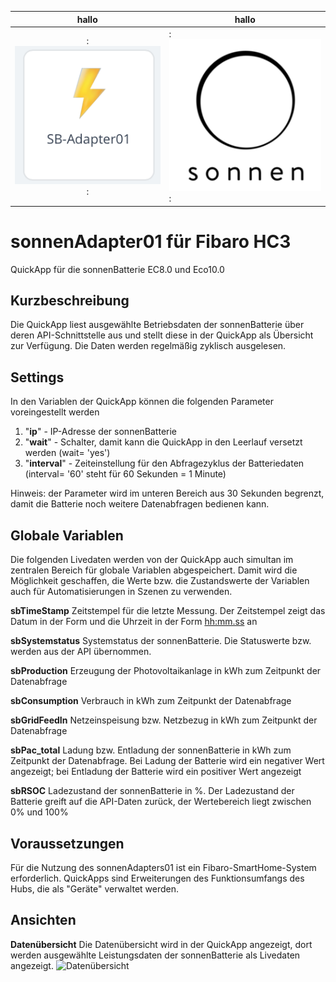 |hallo                               |hallo                       |
|:-----------------------------------:|----------------------------|
|:![sbAdapterLogo](sbAdapter-Icon.png):|:![sonnenLogo](sonnen.png):|

# sonnenAdapter01 für Fibaro HC3
QuickApp für die sonnenBatterie EC8.0 und Eco10.0

## Kurzbeschreibung
Die QuickApp liest ausgewählte Betriebsdaten der sonnenBatterie über deren API-Schnittstelle aus und stellt diese in der QuickApp als Übersicht zur Verfügung. Die Daten werden regelmäßig zyklisch ausgelesen.

## Settings
In den Variablen der QuickApp können die folgenden Parameter voreingestellt werden

1. "**ip**" - IP-Adresse der sonnenBatterie
2. "**wait**" - Schalter, damit kann die QuickApp in den Leerlauf versetzt werden (wait= 'yes')
3. "**interval**" - Zeiteinstellung für den Abfragezyklus der Batteriedaten (interval= '60' steht für 60 Sekunden = 1 Minute)

Hinweis: der Parameter <interval> wird im unteren Bereich aus 30 Sekunden begrenzt, damit die Batterie noch weitere Datenabfragen bedienen kann.

## Globale Variablen
Die folgenden Livedaten werden von der QuickApp auch simultan im zentralen Bereich für globale Variablen abgespeichert. Damit wird die Möglichkeit geschaffen, die Werte bzw. die Zustandswerte der Variablen auch für Automatisierungen in Szenen zu verwenden.

**sbTimeStamp**
  Zeitstempel für die letzte Messung.
  Der Zeitstempel zeigt das Datum in der Form <yyyy-mm-dd> und die Uhrzeit in der Form <hh:mm.ss> an  

**sbSystemstatus**
  Systemstatus der sonnenBatterie. 
  Die Statuswerte <OnGrid> bzw.<OffGrid> werden aus der API übernommen.

**sbProduction** 
  Erzeugung der Photovoltaikanlage in kWh zum Zeitpunkt der Datenabfrage

**sbConsumption** 
  Verbrauch in kWh zum Zeitpunkt der Datenabfrage

**sbGridFeedIn**
  Netzeinspeisung bzw. Netzbezug in kWh zum Zeitpunkt der Datenabfrage

**sbPac_total**
  Ladung bzw. Entladung der sonnenBatterie in kWh zum Zeitpunkt der Datenabfrage. 
  Bei Ladung der Batterie wird ein negativer Wert angezeigt; bei Entladung der    Batterie wird ein positiver Wert angezeigt

**sbRSOC**
  Ladezustand der sonnenBatterie in %. Der Ladezustand der Batterie greift auf die API-Daten zurück, der Wertebereich liegt zwischen 0% und 100%
  
## Voraussetzungen
Für die Nutzung des sonnenAdapters01 ist ein Fibaro-SmartHome-System erforderlich. QuickApps sind Erweiterungen des Funktionsumfangs des Hubs, die als "Geräte" verwaltet werden.

## Ansichten
**Datenübersicht**
Die Datenübersicht wird in der QuickApp angezeigt, dort werden ausgewählte Leistungsdaten der sonnenBatterie als Livedaten angezeigt.
![](sbAdapter-Datenübersicht.png "Datenübersicht")
  
  
  
  
  

